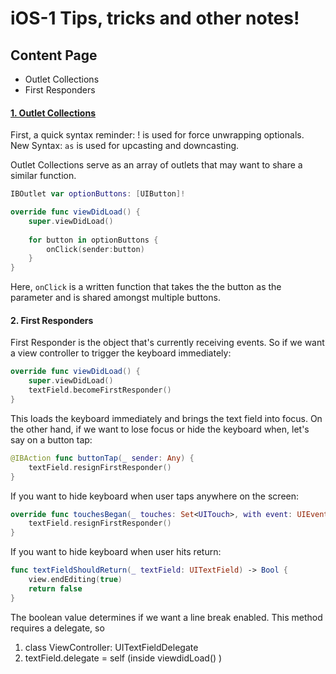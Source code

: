 # iOS-1 Tips, tricks and other notes!

## Content Page
- Outlet Collections
- First Responders


#### [1. Outlet Collections](https://www.youtube.com/watch?v=NEf0uUIKPIo&list=PLY1P2_piiWEaKH2ySjNl0QyVv_xroGvFR&index=6)
First, a quick syntax reminder: ! is used for force unwrapping optionals.  
New Syntax: ```as``` is used for upcasting and downcasting.  
    
Outlet Collections serve as an array of outlets that may want to share a similar function.
```swift
IBOutlet var optionButtons: [UIButton]!

override func viewDidLoad() {
	super.viewDidLoad()
	
	for button in optionButtons {
		onClick(sender:button)
	}
}

```
Here, ```onClick``` is a written function that takes the the button as the parameter and is shared amongst multiple buttons.

#### 2. First Responders
First Responder is the object that's currently receiving events. So if we want a view controller to trigger the keyboard immediately:
```swift
override func viewDidLoad() {
	super.viewDidLoad()
	textField.becomeFirstResponder()
}
```
This loads the keyboard immediately and brings the text field into focus. On the other hand, if we want to lose focus or hide the keyboard when, let's say on a button tap:
```swift
@IBAction func buttonTap(_ sender: Any) {
	textField.resignFirstResponder()
}
```
If you want to hide keyboard when user taps anywhere on the screen:
```swift
override func touchesBegan(_ touches: Set<UITouch>, with event: UIEvent?) {
	textField.resignFirstResponder()
}
```
If you want to hide keyboard when user hits return:
```swift
func textFieldShouldReturn(_ textField: UITextField) -> Bool {
	view.endEditing(true)
	return false
}
```
The boolean value determines if we want a line break enabled. This method requires a delegate, so
1. class ViewController: UITextFieldDelegate
2. textField.delegate = self (inside viewdidLoad() )
